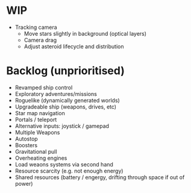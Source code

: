 # WIP

- Tracking camera
  - Move stars slightly in background (optical layers)
  - Camera drag
  - Adjust asteroid lifecycle and distribution

# Backlog (unprioritised)

- Revamped ship control
- Exploratory adventures/missions
- Roguelike (dynamically generated worlds)
- Upgradeable ship (weapons, drives, etc)
- Star map navigation
- Portals / teleport
- Alternative inputs: joystick / gamepad
- Multiple Weapons
- Autostop
- Boosters
- Gravitational pull
- Overheating engines
- Load weaons systems via second hand
- Resource scarcity (e.g. not enough energy)
- Shared resources (battery / engergy, drifting through space if out of power)